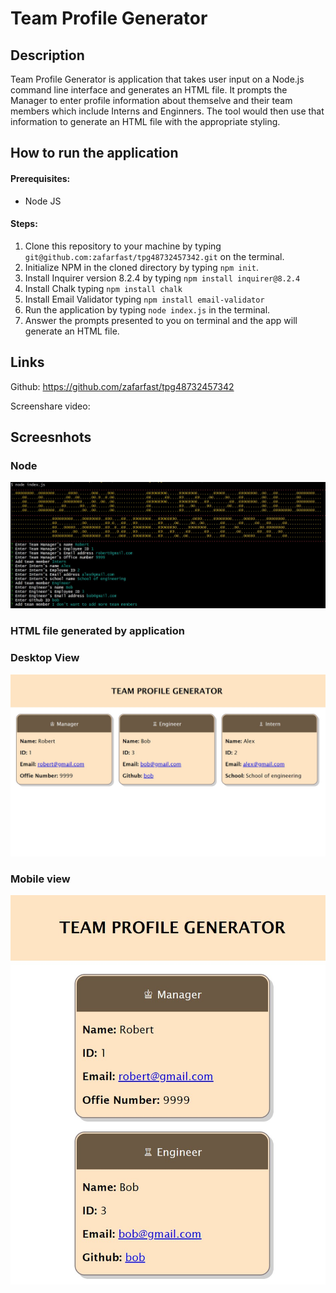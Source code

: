 
# Team Profile Generator

## Description
Team Profile Generator is application that takes user input on a Node.js command line interface and generates an HTML file. It prompts the Manager to enter profile information about themselve and their team members which include Interns and Enginners. The tool would then use that information to generate an HTML file with the appropriate styling.

## How to run the application

#### Prerequisites:
- Node JS

#### Steps:

1) Clone this repository to your machine by typing `git@github.com:zafarfast/tpg48732457342.git` on the terminal.
2) Initialize NPM in the cloned directory by typing `npm init`. 
3) Install Inquirer version 8.2.4 by typing `npm install inquirer@8.2.4`
4) Install Chalk typing `npm install chalk`
5) Install Email Validator typing `npm install email-validator`
6) Run the application by typing `node index.js` in the terminal.
7) Answer the prompts presented to you on terminal and the app will generate an HTML file.

## Links
Github:
https://github.com/zafarfast/tpg48732457342

Screenshare video:

## Screesnhots

### Node
![Node](/assets/images/node_screenshot1.jpg)

### HTML file generated by application
### Desktop View

![Readme1](/assets/images/html_screenshot1.jpg)
### Mobile view

![Readme](/assets/images/html_screenshot2.jpg)
